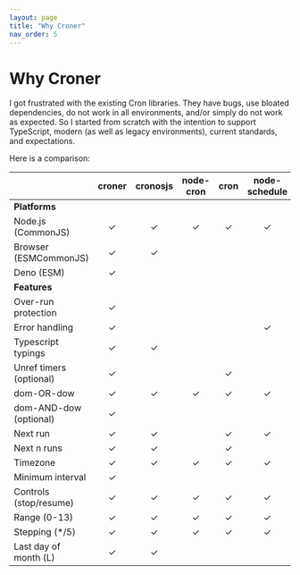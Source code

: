 ```yaml
---
layout: page
title: "Why Croner"
nav_order: 5
---
```


# Why Croner

I got frustrated with the existing Cron libraries. They have bugs, use bloated dependencies, do not work in all environments, and/or simply do not work as expected. So I started from scratch with the intention to support TypeScript, modern (as well as legacy environments), current standards, and expectations.

Here is a comparison:

|                           | croner              | cronosjs            | node-cron | cron                      | node-schedule       |
|---------------------------|:-------------------:|:-------------------:|:---------:|:-------------------------:|:-------------------:|
| **Platforms**             |                     |                     |           |                           |                     |
| Node.js (CommonJS)        |          ✓          |          ✓          |     ✓     |           ✓               |          ✓          |
| Browser (ESMCommonJS)     |          ✓          |          ✓          |           |                           |                     |
| Deno (ESM)                |          ✓          |                     |           |                           |                     |
| **Features**              |                     |                     |           |                           |                     |
| Over-run protection       |          ✓          |                     |           |                           |                     |
| Error handling            |          ✓          |                     |           |                           |          ✓          |
| Typescript typings        |          ✓          |         ✓            |           |                           |                     |
| Unref timers (optional)   |          ✓          |                     |           |          ✓                |                     |
| dom-OR-dow                |          ✓          |          ✓          |     ✓     |           ✓               |          ✓          |
| dom-AND-dow (optional)    |          ✓          |                     |           |                           |                     |
| Next run                  |          ✓          |          ✓          |           |           ✓               |          ✓          |
| Next n runs               |          ✓          |          ✓          |           |           ✓               |                     |
| Timezone                  |          ✓          |          ✓          |     ✓     |           ✓               |          ✓          |
| Minimum interval          |          ✓          |                     |           |                           |                     |
| Controls (stop/resume)    |          ✓          |          ✓          |     ✓     |           ✓               |          ✓          |
| Range (0-13)              |          ✓          |          ✓          |     ✓     |           ✓               |          ✓          |
| Stepping (*/5)            |          ✓          |          ✓          |     ✓     |           ✓               |          ✓          |
| Last day of month (L)     |          ✓          |          ✓          |           |                           |                     |

